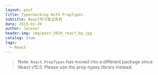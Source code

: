 ```yaml
---
layout: post
title: Typechecking With PropTypes
subtitle: React学习笔记系列
date: 2019-03-26
author: Jalever
header-img: img/post_2019_react_bg.jpg
catalog: true
tags:
  - React
---
```


> Note: `React.PropTypes` has moved into a different package since React v15.5. Please use the prop-types library instead.



